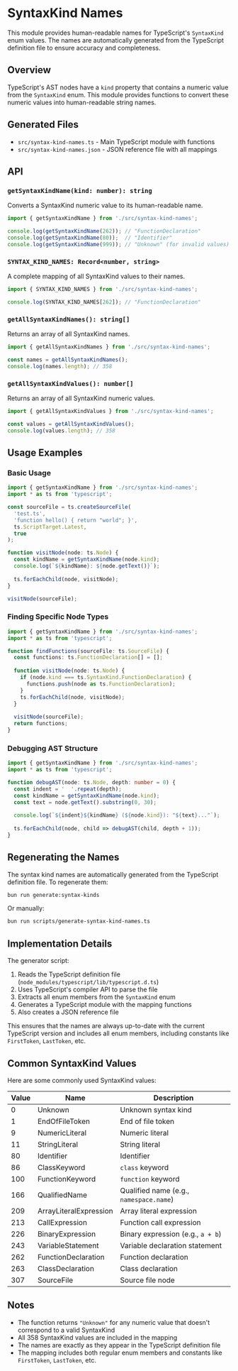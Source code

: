 # SyntaxKind Names

This module provides human-readable names for TypeScript's `SyntaxKind` enum values. The names are automatically generated from the TypeScript definition file to ensure accuracy and completeness.

## Overview

TypeScript's AST nodes have a `kind` property that contains a numeric value from the `SyntaxKind` enum. This module provides functions to convert these numeric values into human-readable string names.

## Generated Files

- `src/syntax-kind-names.ts` - Main TypeScript module with functions
- `src/syntax-kind-names.json` - JSON reference file with all mappings

## API

### `getSyntaxKindName(kind: number): string`

Converts a SyntaxKind numeric value to its human-readable name.

```typescript
import { getSyntaxKindName } from './src/syntax-kind-names';

console.log(getSyntaxKindName(262)); // "FunctionDeclaration"
console.log(getSyntaxKindName(80));  // "Identifier"
console.log(getSyntaxKindName(999)); // "Unknown" (for invalid values)
```

### `SYNTAX_KIND_NAMES: Record<number, string>`

A complete mapping of all SyntaxKind values to their names.

```typescript
import { SYNTAX_KIND_NAMES } from './src/syntax-kind-names';

console.log(SYNTAX_KIND_NAMES[262]); // "FunctionDeclaration"
```

### `getAllSyntaxKindNames(): string[]`

Returns an array of all SyntaxKind names.

```typescript
import { getAllSyntaxKindNames } from './src/syntax-kind-names';

const names = getAllSyntaxKindNames();
console.log(names.length); // 358
```

### `getAllSyntaxKindValues(): number[]`

Returns an array of all SyntaxKind numeric values.

```typescript
import { getAllSyntaxKindValues } from './src/syntax-kind-names';

const values = getAllSyntaxKindValues();
console.log(values.length); // 358
```

## Usage Examples

### Basic Usage

```typescript
import { getSyntaxKindName } from './src/syntax-kind-names';
import * as ts from 'typescript';

const sourceFile = ts.createSourceFile(
  'test.ts',
  'function hello() { return "world"; }',
  ts.ScriptTarget.Latest,
  true
);

function visitNode(node: ts.Node) {
  const kindName = getSyntaxKindName(node.kind);
  console.log(`${kindName}: ${node.getText()}`);
  
  ts.forEachChild(node, visitNode);
}

visitNode(sourceFile);
```

### Finding Specific Node Types

```typescript
import { getSyntaxKindName } from './src/syntax-kind-names';
import * as ts from 'typescript';

function findFunctions(sourceFile: ts.SourceFile) {
  const functions: ts.FunctionDeclaration[] = [];
  
  function visitNode(node: ts.Node) {
    if (node.kind === ts.SyntaxKind.FunctionDeclaration) {
      functions.push(node as ts.FunctionDeclaration);
    }
    ts.forEachChild(node, visitNode);
  }
  
  visitNode(sourceFile);
  return functions;
}
```

### Debugging AST Structure

```typescript
import { getSyntaxKindName } from './src/syntax-kind-names';
import * as ts from 'typescript';

function debugAST(node: ts.Node, depth: number = 0) {
  const indent = '  '.repeat(depth);
  const kindName = getSyntaxKindName(node.kind);
  const text = node.getText().substring(0, 30);
  
  console.log(`${indent}${kindName} (${node.kind}): "${text}..."`);
  
  ts.forEachChild(node, child => debugAST(child, depth + 1));
}
```

## Regenerating the Names

The syntax kind names are automatically generated from the TypeScript definition file. To regenerate them:

```bash
bun run generate:syntax-kinds
```

Or manually:

```bash
bun run scripts/generate-syntax-kind-names.ts
```

## Implementation Details

The generator script:

1. Reads the TypeScript definition file (`node_modules/typescript/lib/typescript.d.ts`)
2. Uses TypeScript's compiler API to parse the file
3. Extracts all enum members from the `SyntaxKind` enum
4. Generates a TypeScript module with the mapping functions
5. Also creates a JSON reference file

This ensures that the names are always up-to-date with the current TypeScript version and includes all enum members, including constants like `FirstToken`, `LastToken`, etc.

## Common SyntaxKind Values

Here are some commonly used SyntaxKind values:

| Value | Name | Description |
|-------|------|-------------|
| 0 | Unknown | Unknown syntax kind |
| 1 | EndOfFileToken | End of file token |
| 9 | NumericLiteral | Numeric literal |
| 11 | StringLiteral | String literal |
| 80 | Identifier | Identifier |
| 86 | ClassKeyword | `class` keyword |
| 100 | FunctionKeyword | `function` keyword |
| 166 | QualifiedName | Qualified name (e.g., `namespace.name`) |
| 209 | ArrayLiteralExpression | Array literal expression |
| 213 | CallExpression | Function call expression |
| 226 | BinaryExpression | Binary expression (e.g., `a + b`) |
| 243 | VariableStatement | Variable declaration statement |
| 262 | FunctionDeclaration | Function declaration |
| 263 | ClassDeclaration | Class declaration |
| 307 | SourceFile | Source file node |

## Notes

- The function returns `"Unknown"` for any numeric value that doesn't correspond to a valid SyntaxKind
- All 358 SyntaxKind values are included in the mapping
- The names are exactly as they appear in the TypeScript definition file
- The mapping includes both regular enum members and constants like `FirstToken`, `LastToken`, etc. 